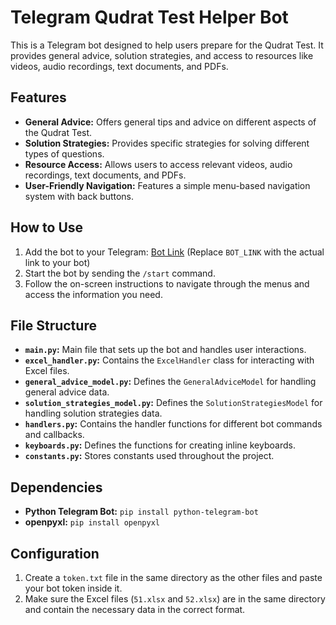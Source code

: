 # Telegram Qudrat Test Helper Bot

This is a Telegram bot designed to help users prepare for the Qudrat Test. It provides general advice, solution strategies, and access to resources like videos, audio recordings, text documents, and PDFs.

## Features

* **General Advice:** Offers general tips and advice on different aspects of the Qudrat Test.
* **Solution Strategies:** Provides specific strategies for solving different types of questions.
* **Resource Access:** Allows users to access relevant videos, audio recordings, text documents, and PDFs.
* **User-Friendly Navigation:** Features a simple menu-based navigation system with back buttons.

## How to Use

1. Add the bot to your Telegram: [Bot Link](BOT_LINK) (Replace `BOT_LINK` with the actual link to your bot)
2. Start the bot by sending the `/start` command.
3. Follow the on-screen instructions to navigate through the menus and access the information you need.

## File Structure

* **`main.py`:** Main file that sets up the bot and handles user interactions.
* **`excel_handler.py`:** Contains the `ExcelHandler` class for interacting with Excel files.
* **`general_advice_model.py`:** Defines the `GeneralAdviceModel` for handling general advice data.
* **`solution_strategies_model.py`:** Defines the `SolutionStrategiesModel` for handling solution strategies data.
* **`handlers.py`:** Contains the handler functions for different bot commands and callbacks.
* **`keyboards.py`:** Defines the functions for creating inline keyboards.
* **`constants.py`:** Stores constants used throughout the project.

## Dependencies

* **Python Telegram Bot:** `pip install python-telegram-bot`
* **openpyxl:** `pip install openpyxl`

## Configuration

1. Create a `token.txt` file in the same directory as the other files and paste your bot token inside it.
2. Make sure the Excel files (`51.xlsx` and `52.xlsx`) are in the same directory and contain the necessary data in the correct format.
